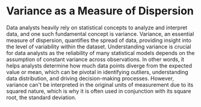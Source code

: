 # Variance as a Measure of Dispersion

Data analysts heavily rely on statistical concepts to analyze and interpret data, and one such fundamental concept is variance. Variance, an essential measure of dispersion, quantifies the spread of data, providing insight into the level of variability within the dataset. Understanding variance is crucial for data analysts as the reliability of many statistical models depends on the assumption of constant variance across observations. In other words, it helps analysts determine how much data points diverge from the expected value or mean, which can be pivotal in identifying outliers, understanding data distribution, and driving decision-making processes. However, variance can't be interpreted in the original units of measurement due to its squared nature, which is why it is often used in conjunction with its square root, the standard deviation.